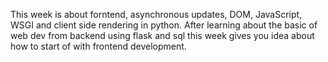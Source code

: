 This week is about forntend, asynchronous updates, DOM, JavaScript, WSGI and client side rendering in python. After learning about the basic of web dev from backend using flask and sql this week gives you idea about how to start of with frontend development.
